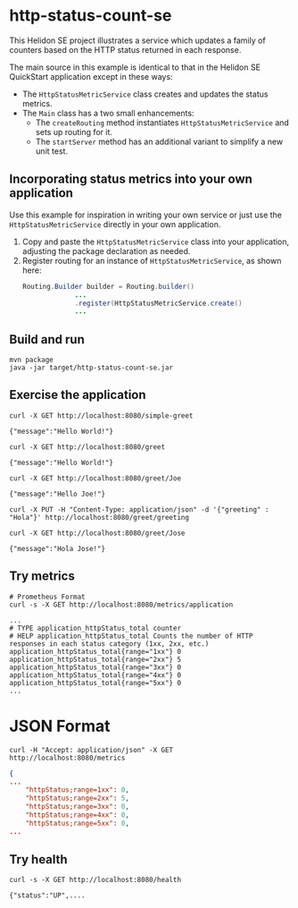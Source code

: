 # http-status-count-se

This Helidon SE project illustrates a service which updates a family of counters based on the HTTP status returned in each response.

The main source in this example is identical to that in the Helidon SE QuickStart application except in these ways:
* The `HttpStatusMetricService` class creates and updates the status metrics.
* The `Main` class has a two small enhancements:
   * The `createRouting` method instantiates `HttpStatusMetricService` and sets up routing for it.
   * The `startServer` method has an additional variant to simplify a new unit test.

## Incorporating status metrics into your own application
Use this example for inspiration in writing your own service or just use the `HttpStatusMetricService` directly in your own application.

1. Copy and paste the `HttpStatusMetricService` class into your application, adjusting the package declaration as needed.
2. Register routing for an instance of `HttpStatusMetricService`, as shown here:
   ```java
   Routing.Builder builder = Routing.builder()
                ...
                .register(HttpStatusMetricService.create()
                ...
   ```

## Build and run


```shell
mvn package
java -jar target/http-status-count-se.jar
```

## Exercise the application
```shell
curl -X GET http://localhost:8080/simple-greet
```
```listing
{"message":"Hello World!"}
```

```shell
curl -X GET http://localhost:8080/greet
```
```listing
{"message":"Hello World!"}
```
```shell
curl -X GET http://localhost:8080/greet/Joe
```
```listing
{"message":"Hello Joe!"}
```
```shell
curl -X PUT -H "Content-Type: application/json" -d '{"greeting" : "Hola"}' http://localhost:8080/greet/greeting

curl -X GET http://localhost:8080/greet/Jose
```
```listing
{"message":"Hola Jose!"}
```

## Try metrics
```shell
# Prometheus Format
curl -s -X GET http://localhost:8080/metrics/application
```

```listing
...
# TYPE application_httpStatus_total counter
# HELP application_httpStatus_total Counts the number of HTTP responses in each status category (1xx, 2xx, etc.)
application_httpStatus_total{range="1xx"} 0
application_httpStatus_total{range="2xx"} 5
application_httpStatus_total{range="3xx"} 0
application_httpStatus_total{range="4xx"} 0
application_httpStatus_total{range="5xx"} 0
...
```
# JSON Format

```shell
curl -H "Accept: application/json" -X GET http://localhost:8080/metrics
```
```json
{
...
    "httpStatus;range=1xx": 0,
    "httpStatus;range=2xx": 5,
    "httpStatus;range=3xx": 0,
    "httpStatus;range=4xx": 0,
    "httpStatus;range=5xx": 0,
...
```

## Try health

```shell
curl -s -X GET http://localhost:8080/health
```
```listing
{"status":"UP",....

```
